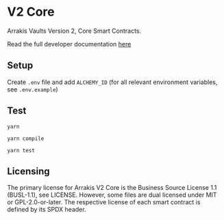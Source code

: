 # V2 Core

Arrakis Vaults Version 2, Core Smart Contracts.

Read the full developer documentation [here](https://docs.arrakis.fi/developer-docs)

## Setup

Create `.env` file and add `ALCHEMY_ID` (for all relevant environment variables, see `.env.example`)

## Test

```
yarn

yarn compile

yarn test
```

## Licensing

The primary license for Arrakis V2 Core is the Business Source License 1.1 (BUSL-1.1), see LICENSE. However, some files are dual licensed under MIT or GPL-2.0-or-later. The respective license of each smart contract is defined by its SPDX header.
